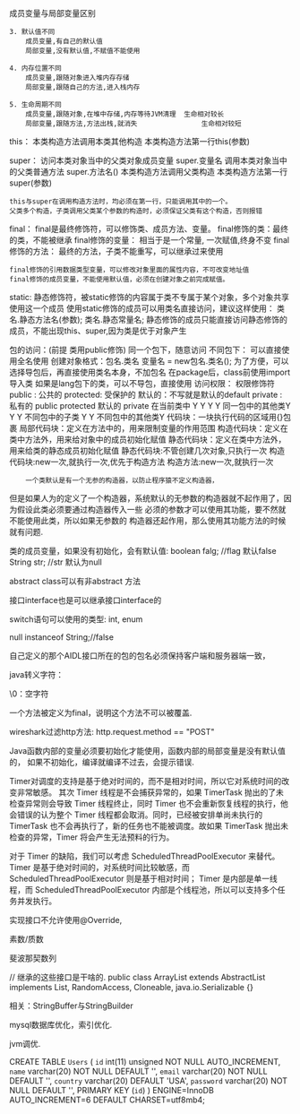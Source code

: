 成员变量与局部变量区别     

    3. 默认值不同
        成员变量,有自己的默认值
        局部变量,没有默认值,不赋值不能使用

    4. 内存位置不同
        成员变量,跟随对象进入堆内存存储
        局部变量,跟随自己的方法,进入栈内存

    5. 生命周期不同
        成员变量,跟随对象,在堆中存储,内存等待JVM清理  生命相对较长
        局部变量,跟随方法,方法出栈,就消失                生命相对较短

this：
    本类构造方法调用本类其他构造          本类构造方法第一行this(参数)
    
super：
    访问本类对象当中的父类对象成员变量       super.变量名
    调用本类对象当中的父类普通方法         super.方法名()
    本类构造方法调用父类构造            本类构造方法第一行super(参数)

    this与super在调用构造方法时，均必须在第一行，只能调用其中的一个。
    父类多个构造，子类调用父类某个参数的构造时，必须保证父类有这个构造，否则报错

    

final：
    final是最终修饰符，可以修饰类、成员方法、变量。
    final修饰的类：最终的类，不能被继承
    final修饰的变量： 相当于是一个常量,  一次赋值,终身不变
    final修饰的方法： 最终的方法，子类不能重写，可以继承过来使用

    final修饰的引用数据类型变量，可以修改对象里面的属性内容，不可改变地址值
    final修饰的成员变量，不能使用默认值，必须在创建对象之前完成赋值。

static:
    静态修饰符，被static修饰的内容属于类不专属于某个对象，多个对象共享使用这一个成员
    使用static修饰的成员可以用类名直接访问，建议这样使用：
        类名.静态方法名(参数);
        类名.静态常量名;
    静态修饰的成员只能直接访问静态修饰的成员，不能出现this、super,因为类是优于对象产生
        
包的访问：(前提 类用public修饰)
    同一个包下，随意访问
    不同包下：
        可以直接使用全名使用
            创建对象格式：包名.类名 变量名 = new包名.类名();
        为了方便，可以选择导包后，再直接使用类名本身，不加包名  在package后，class前使用import导入类
        如果是lang包下的类，可以不导包，直接使用
访问权限：
    权限修饰符
        public : 公共的
        protected: 受保护的
        默认的：不写就是默认的default
        private : 私有的
                    public  protected   默认的 private
        在当前类中       Y       Y           Y       Y
        同一包中的其他类Y       Y           Y
        不同包中的子类 Y       Y
        不同包中的其他类Y
代码块：一块执行代码的区域用{}包裹
        局部代码块：定义在方法中的，用来限制变量的作用范围
        构造代码块：定义在类中方法外，用来给对象中的成员初始化赋值
        静态代码块：定义在类中方法外，用来给类的静态成员初始化赋值
        静态代码块:不管创建几次对象,只执行一次
        构造代码块:new一次,就执行一次,优先于构造方法
        构造方法:new一次,就执行一次

        一个类默认是有一个无参的构造器，以防止程序猿不定义构造器，

但是如果人为的定义了一个构造器，系统默认的无参数的构造器就不起作用了，因为假设此类必须要通过构造器传入一些
必须的参数才可以使用其功能，要不然就不能使用此类，所以如果无参数的
构造器还起作用，那么使用其功能方法的时候就有问题.

类的成员变量，如果没有初始化，会有默认值:
boolean falg; //flag 默认false
String str; //str 默认为null

abstract class可以有非abstract 方法

接口interface也是可以继承接口interface的

switch语句可以使用的类型: int, enum

null instanceof String;//false

自己定义的那个AIDL接口所在的包的包名必须保持客户端和服务器端一致，

java转义字符：

 \0：空字符 

一个方法被定义为final，说明这个方法不可以被覆盖.

wireshark过滤http方法: http.request.method == "POST"

Java函数内部的变量必须要初始化才能使用，函数内部的局部变量是没有默认值的，
如果不初始化，编译就编译不过去，会提示错误.

Timer对调度的支持是基于绝对时间的，而不是相对时间，所以它对系统时间的改变非常敏感。
其次 Timer 线程是不会捕获异常的，如果 TimerTask 抛出的了未检查异常则会导致 Timer 线程终止，同时 Timer 也不会重新恢复线程的执行，他会错误的认为整个 Timer 线程都会取消。同时，已经被安排单尚未执行的 TimerTask 也不会再执行了，新的任务也不能被调度。故如果 TimerTask 抛出未检查的异常，Timer 将会产生无法预料的行为。

对于 Timer 的缺陷，我们可以考虑 ScheduledThreadPoolExecutor 来替代。
Timer 是基于绝对时间的，对系统时间比较敏感，而 ScheduledThreadPoolExecutor 则是基于相对时间；
Timer 是内部是单一线程，而 ScheduledThreadPoolExecutor 内部是个线程池，所以可以支持多个任务并发执行。

实现接口不允许使用@Override,

素数/质数

斐波那契数列

// 继承的这些接口是干啥的.
public class ArrayList<E> extends AbstractList<E>
    implements List<E>, RandomAccess, Cloneable, java.io.Serializable
{}

相关：StringBuffer与StringBuilder

mysql数据库优化，索引优化.

jvm调优.

CREATE TABLE `Users` (
  `id` int(11) unsigned NOT NULL AUTO_INCREMENT,
  `name` varchar(20) NOT NULL DEFAULT '',
  `email` varchar(20) NOT NULL DEFAULT '',
  `country` varchar(20) DEFAULT 'USA',
  `password` varchar(20) NOT NULL DEFAULT '',
  PRIMARY KEY (`id`)
) ENGINE=InnoDB AUTO_INCREMENT=6 DEFAULT CHARSET=utf8mb4;